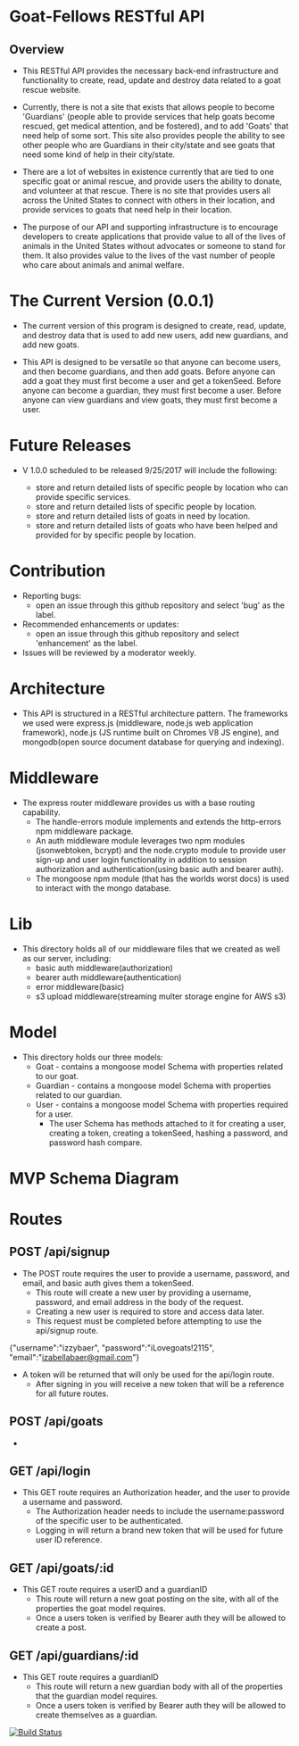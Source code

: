 # Goat-Fellows RESTful API

## Overview

* This RESTful API provides the necessary back-end infrastructure and functionality to create, read, update and destroy data related to a goat rescue website.

* Currently, there is not a site that exists that allows people to become 'Guardians' (people able to provide services that help goats become rescued, get medical attention, and be fostered), and to add 'Goats' that need help of some sort. This site also provides people the ability to see other people who are Guardians in their city/state and see goats that need some kind of help in their city/state.

* There are a lot of websites in existence currently that are tied to one specific goat or animal rescue, and provide users the ability to donate, and volunteer at that rescue. There is no site that provides users all across the United States to connect with others in their location, and provide services to goats that need help in their location.

* The purpose of our API and supporting infrastructure is to encourage developers to create applications that provide value to all of the lives of animals in the United States without advocates or someone to stand for them. It also provides value to the lives of the vast number of people who care about animals and animal welfare.

# The Current Version (0.0.1)

* The current version of this program is designed to create, read, update, and destroy data that is used to add new users, add new guardians, and add new goats.

* This API is designed to be versatile so that anyone can become users, and then become guardians, and then add goats. Before anyone can add a goat they must first become a user and get a tokenSeed. Before anyone can become a guardian, they must first become a user. Before anyone can view guardians and view goats, they must first become a user.

# Future Releases

* V 1.0.0 scheduled to be released 9/25/2017 will include the following:

  * store and return detailed lists of specific people by location who can provide specific services.
  * store and return detailed lists of specific people by location.
  * store and return detailed lists of goats in need by location.
  * store and return detailed lists of goats who have been helped and provided for by specific people by location.

# Contribution

* Reporting bugs:
  * open an issue through this github repository and select 'bug' as the label.
* Recommended enhancements or updates:
  * open an issue through this github repository and select 'enhancement' as the label.
* Issues will be reviewed by a moderator weekly.

# Architecture

* This API is structured in a RESTful architecture pattern. The frameworks we used were express.js (middleware, node.js web application framework), node.js (JS runtime built on Chromes V8 JS engine), and mongodb(open source document database for querying and indexing).

# Middleware

* The express router middleware provides us with a base routing capability.
  * The handle-errors module implements and extends the http-errors npm middleware package.
  * An auth middleware module leverages two npm modules (jsonwebtoken, bcrypt) and the node.crypto module to provide user sign-up and user login functionality in addition to session authorization and authentication(using basic auth and bearer auth).
  * The mongoose npm module (that has the worlds worst docs) is used to interact with the mongo database.

# Lib

* This directory holds all of our middleware files that we created as well as our server, including:
  * basic auth middleware(authorization)
  * bearer auth middleware(authentication)
  * error middleware(basic)
  * s3 upload middleware(streaming multer storage engine for AWS s3)

# Model

* This directory holds our three models:
  * Goat - contains a mongoose model Schema with properties related to our goat.
  * Guardian - contains a mongoose model Schema with properties related to our guardian.
  * User - contains a mongoose model Schema with properties required for a user.
    * The user Schema has methods attached to it for creating a user, creating a token, creating a tokenSeed, hashing a password, and password hash compare.

# MVP Schema Diagram














# Routes

## POST /api/signup

* The POST route requires the user to provide a username, password, and email, and basic auth gives them a tokenSeed.
  * This route will create a new user by providing a username, password, and email address in the body of the request.
  * Creating a new user is required to store and access data later.
  * This request must be completed before attempting to use the api/signup route.

{"username":"izzybaer", "password":"iLovegoats!2115", "email":"izabellabaer@gmail.com"}

* A token will be returned that will only be used for the api/login route.
  * After signing in you will receive a new token that will be a reference for all future routes.

## POST /api/goats

* 

## GET /api/login

* This GET route requires an Authorization header, and the user to provide a username and password.
  * The Authorization header needs to include the username:password of the specific user to be authenticated.
  * Logging in will return a brand new token that will be used for future user ID reference.

## GET /api/goats/:id

* This GET route requires a userID and a guardianID
  * This route will return a new goat posting on the site, with all of the properties the goat model requires.
  * Once a users token is verified by Bearer auth they will be allowed to create a post.

## GET /api/guardians/:id

* This GET route requires a guardianID
  * This route will return a new guardian body with all of the properties that the guardian model requires.
  * Once a users token is verified by Bearer auth they will be allowed to create themselves as a guardian.











































[![Build Status](https://travis-ci.org/izzybaer/goat-fellows.svg?branch=master)](https://travis-ci.org/izzybaer/goat-fellows)
